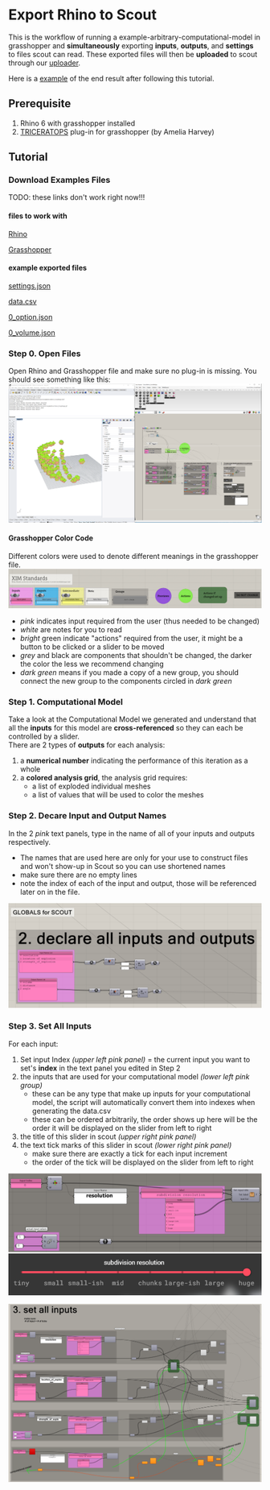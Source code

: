 # Export Rhino to Scout

This is the workflow of running a example-arbitrary-computational-model in grasshopper and **simultaneously** exporting **inputs**, **outputs**, and **settings** to files scout can read. These exported files will then be **uploaded** to scout through our [uploader](https://scoutbeta.kpfui.dev/). 

Here is a [example](https://scoutbeta.kpfui.dev/?project=Dice) of the end result after following this tutorial. 

## Prerequisite

1. Rhino 6 with grasshopper installed 
2. [TRICERATOPS](https://www.food4rhino.com/app/triceratops) plug-in for grasshopper (by Amelia Harvey)

## Tutorial

### Download Examples Files
TODO: these links don't work right now!!! 

#### files to work with
[Rhino]()

[Grasshopper]()

#### example exported files
[settings.json]()

[data.csv]()

[0_option.json]()

[0_volume.json]()

<!-- <a href="files/ScoutDemo_CompDesign.3dm" download>Rhino File</a> -->

### Step 0. Open Files

Open Rhino and Grasshopper file and make sure no plug-in is missing. 
You should see something like this: 
![img](./images/tutorial/start_screen.png)

#### Grasshopper Color Code
Different colors were used to denote different meanings in the grasshopper file. 
![img](./images/tutorial/color_code.png)

* *pink* indicates input required from the user (thus needed to be changed)
* *white* are notes for you to read
* *bright* green indicate "actions" required from the user, it might be a button to be clicked or a slider to be moved
* *grey* and black are components that shouldn't be changed, the darker the color the less we recommend changing 
* *dark green* means if you made a copy of a new group, you should connect the new group to the components circled in *dark green*


### Step 1. Computational Model

Take a look at the Computational Model we generated and understand that 
all the **inputs** for this model are **cross-referenced** so they can each be controlled by a slider.  
There are 2 types of **outputs** for each analysis:  
  1. a **numerical number** indicating the performance of this iteration as a whole  
  1. a **colored analysis grid**, the analysis grid requires:   
      * a list of exploded individual meshes  
      * a list of values that will be used to color the meshes  

### Step 2. Decare Input and Output Names

In the 2 *pink* text panels, type in the name of all of your inputs and outputs respectively.   
* The names that are used here are only for your use to construct files and won't show-up in Scout so you can use shortened names  
* make sure there are no empty lines
* note the index of each of the input and output, those will be referenced later on in the file. 

![img](./images/tutorial/2.png)

### Step 3. Set All Inputs

For each input: 
1. Set input Index *(upper left pink panel)* = the current input you want to set's **index** in the text panel you edited in Step 2 
1. the inputs that are used for your computational model *(lower left pink group)*
    * these can be any type that make up inputs for your computational model, the script will automatically convert them into indexes when generating the data.csv
    * these can be ordered arbitrarily, the order shows up here will be the order it will be displayed on the slider from left to right
1. the title of this slider in scout *(upper right pink panel)*
1. the text tick marks of this slider in scout *(lower right pink panel)*
    * make sure there are exactly a tick for each input increment
    * the order of the tick will be displayed on the slider from left to right

![img](./images/tutorial/3zoom.png)
![img](./images/tutorial/3scout.png)




![img](./images/tutorial/3.png)
